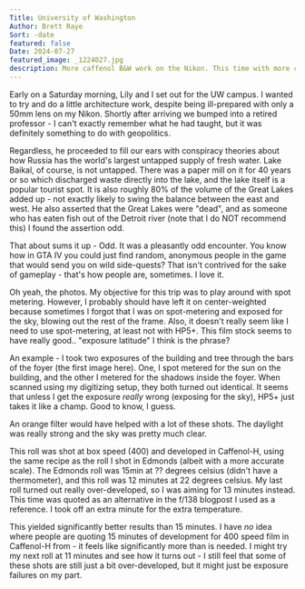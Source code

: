 ```yaml
---
Title: University of Washington
Author: Brett Raye
Sort: -date
featured: false
Date: 2024-07-27
featured_image: _1224027.jpg
description: More caffenol B&W work on the Nikon. This time with more conspiracy theories.
---
```


Early on a Saturday morning, Lily and I set out for the UW campus. I wanted to try and do a little architecture work, despite being ill-prepared with only a 50mm lens on my Nikon. Shortly after arriving we bumped into a retired professor - I can't exactly remember what he had taught, but it was definitely something to do with geopolitics.

Regardless, he proceeded to fill our ears with conspiracy theories about how Russia has the world's largest untapped supply of fresh water. Lake Baikal, of course, is not untapped. There was a paper mill on it for 40 years or so which discharged waste directly into the lake, and the lake itself is a popular tourist spot. It is also roughly 80% of the volume of the Great Lakes added up - not exactly likely to swing the balance between the east and west. He also asserted that the Great Lakes were "dead", and as someone who has eaten fish out of the Detroit river (note that I do NOT recommend this) I found the assertion odd.

That about sums it up - Odd. It was a pleasantly odd encounter. You know how in GTA IV you could just find random, anonymous people in the game that would send you on wild side-quests? That isn't contrived for the sake of gameplay - that's how people are, sometimes. I love it.

Oh yeah, the photos. My objective for this trip was to play around with spot metering. However, I probably should have left it on center-weighted because sometimes I forgot that I was on spot-metering and exposed for the sky, blowing out the rest of the frame. Also, it doesn't really seem like I need to use spot-metering, at least not with HP5+. This film stock seems to have really good.. "exposure latitude" I think is the phrase?

An example - I took two exposures of the building and tree through the bars of the foyer (the first image here). One, I spot metered for the sun on the building, and the other I metered for the shadows inside the foyer. When scanned using my digitizing setup, they both turned out identical. It seems that unless I get the exposure *really* wrong (exposing for the sky), HP5+ just takes it like a champ. Good to know, I guess.

An orange filter would have helped with a lot of these shots. The daylight was really strong and the sky was pretty much clear.

This roll was shot at box speed (400) and developed in Caffenol-H, using the same recipe as the roll I shot in Edmonds (albeit with a more accurate scale). The Edmonds roll was 15min at ?? degrees celsius (didn't have a thermometer), and this roll was 12 minutes at 22 degrees celsius. My last roll turned out really over-developed, so I was aiming for 13 minutes instead. This time was quoted as an alternative in the f/138 blogpost I used as a reference. I took off an extra minute for the extra temperature.

This yielded significantly better results than 15 minutes. I have *no* idea where people are quoting 15 minutes of development for 400 speed film in Caffenol-H from - it feels like significantly more than is needed. I might try my next roll at 11 minutes and see how it turns out - I still feel that some of these shots are still just a bit over-developed, but it might just be exposure failures on my part.
